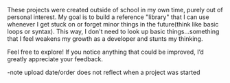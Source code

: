 These projects were created outside of school in my own time, purely out of personal interest.
My goal is to build a reference "library" that I can use whenever I get stuck on or forget minor things in the future(think like basic loops or syntax).
This way, I don't need to look up basic things...something that I feel weakens my growth as a developer and stunts my thinking.

Feel free to explore! If you notice anything that could be improved, I’d greatly appreciate your feedback.

-note upload date/order does not reflect when a project was started
